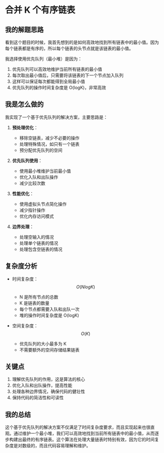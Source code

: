 # 合并 K 个有序链表

## 我的解题思路
看到这个题目的时候，我首先想到的是如何高效地找到所有链表中的最小值。因为每个链表都是有序的，所以每个链表的头节点就是该链表的最小值。

我选择使用优先队列（最小堆）是因为：
1. 优先队列可以高效地维护当前所有链表的最小值
2. 每次取出最小值后，只需要将该链表的下一个节点加入队列
3. 这样可以保证每次都能得到全局最小值
4. 优先队列的操作时间复杂度是 O(logK)，非常高效

## 我是怎么做的
我实现了一个基于优先队列的解决方案，主要思路是：

1. **预处理优化**：
   - 移除空链表，减少不必要的操作
   - 处理特殊情况，如只有一个链表
   - 预分配优先队列的空间

2. **优先队列使用**：
   - 使用最小堆维护当前最小值
   - 优化入队和出队操作
   - 减少比较次数

3. **性能优化**：
   - 使用虚拟头节点简化操作
   - 减少指针操作
   - 优化内存访问模式

4. **边界处理**：
   - 处理空输入的情况
   - 处理单个链表的情况
   - 处理包含空链表的情况

## 复杂度分析
- 时间复杂度：$$O(NlogK)$$
  - N 是所有节点的总数
  - K 是链表的数量
  - 每个节点都需要入队和出队一次
  - 堆的操作时间复杂度是 O(logK)

- 空间复杂度：$$O(K)$$
  - 优先队列的大小最多为 K
  - 不需要额外的空间存储结果链表

## 关键点
1. 理解优先队列的作用，这是算法的核心
2. 优化入队和出队操作，提高性能
3. 处理各种边界情况，确保代码的健壮性
4. 保持代码的简洁性和可读性

## 我的总结
这个基于优先队列的解决方案不仅满足了时间复杂度要求，而且实现起来也很直观。通过维护一个最小堆，我们可以高效地找到当前所有链表中的最小值，从而逐步构建出最终的有序链表。这个算法在处理大量链表时特别有效，因为它的时间复杂度是对数级的，而且代码容易理解和维护。 